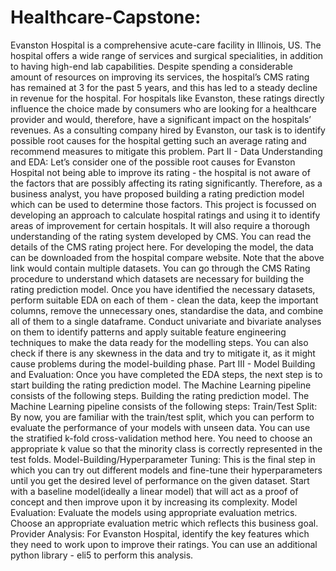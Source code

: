 # Healthcare-Capstone:
Evanston Hospital is a comprehensive acute-care facility in Illinois, US. The hospital offers a wide range of services and surgical specialities, in addition to having high-end lab capabilities. Despite spending a considerable amount of resources on improving its services, the hospital’s CMS rating has remained at 3 for the past 5 years, and this has led to a steady decline in revenue for the hospital. For hospitals like Evanston, these ratings directly influence the choice made by consumers who are looking for a healthcare provider and would, therefore, have a significant impact on the hospitals’ revenues. As a consulting company hired by Evanston, our task is to identify possible root causes for the hospital getting such an average rating and recommend measures to mitigate this problem.
Part II - Data Understanding and EDA:
Let’s consider one of the possible root causes for Evanston Hospital not being able to improve its rating - the hospital is not aware of the factors that are possibly affecting its rating significantly. Therefore, as a business analyst, you have proposed building a rating prediction model which can be used to determine those factors.
This project is focussed on developing an approach to calculate hospital ratings and using it to identify areas of improvement for certain hospitals. It will also require a thorough understanding of the rating system developed by CMS.
You can read the details of the CMS rating project here.
For developing the model, the data can be downloaded from the hospital compare website.
Note that the above link would contain multiple datasets. You can go through the CMS Rating procedure to understand which datasets are necessary for building the rating prediction model.
Once you have identified the necessary datasets, perform suitable EDA on each of them - clean the data, keep the important columns, remove the unnecessary ones, standardise the data, and combine all of them to a single dataframe. Conduct univariate and bivariate analyses on them to identify patterns and apply suitable feature engineering techniques to make the data ready for the modelling steps. You can also check if there is any skewness in the data and try to mitigate it, as it might cause problems during the model-building phase.
Part III - Model Building and Evaluation:
Once you have completed the EDA steps, the next step is to start building the rating prediction model. The Machine Learning pipeline consists of the following steps.
Building the rating prediction model. The Machine Learning pipeline consists of the following steps:
Train/Test Split: By now, you are familiar with the train/test split, which you can perform to evaluate the performance of your models with unseen data. You can use the stratified k-fold cross-validation method here. You need to choose an appropriate k value so that the minority class is correctly represented in the test folds.
Model-Building/Hyperparameter Tuning: This is the final step in which you can try out different models and fine-tune their hyperparameters until you get the desired level of performance on the given dataset. Start with a baseline model(ideally a linear model) that will act as a proof of concept and then improve upon it by increasing its complexity. 
Model Evaluation: Evaluate the models using appropriate evaluation metrics. Choose an appropriate evaluation metric which reflects this business goal.
Provider Analysis: For Evanston Hospital, identify the key features which they need to work upon to improve their ratings. You can use an additional python library - eli5 to perform this analysis. 
